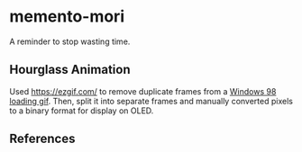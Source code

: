 # memento-mori

A reminder to stop wasting time.

## Hourglass Animation

Used https://ezgif.com/ to remove duplicate frames from a [Windows 98 loading gif](https://media.tenor.com/5JWmM_Hd3rIAAAAC/loading-windows98.gif).
Then, split it into separate frames and manually converted pixels to a binary format for display on OLED.

## References

